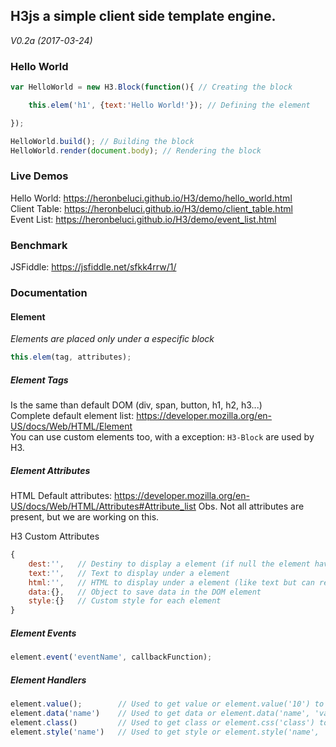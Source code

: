 ## H3js a simple client side template engine.
_V0.2a (2017-03-24)_<br>
### Hello World

```js
var HelloWorld = new H3.Block(function(){ // Creating the block

	this.elem('h1', {text:'Hello World!'}); // Defining the element

});

HelloWorld.build(); // Building the block
HelloWorld.render(document.body); // Rendering the block
```
### Live Demos

Hello World: https://heronbeluci.github.io/H3/demo/hello_world.html<br>
Client Table: https://heronbeluci.github.io/H3/demo/client_table.html<br>
Event List: https://heronbeluci.github.io/H3/demo/event_list.html

### Benchmark
JSFiddle: https://jsfiddle.net/sfkk4rrw/1/

### Documentation

#### Element
*Elements are placed only under a especific block*
```js
this.elem(tag, attributes);
```
##### Element Tags
Is the same than default DOM (div, span, button, h1, h2, h3...)<br>
Complete default element list: https://developer.mozilla.org/en-US/docs/Web/HTML/Element<br>
You can use custom elements too, with a exception: `H3-Block` are used by H3.

##### Element Attributes

HTML Default attributes: https://developer.mozilla.org/en-US/docs/Web/HTML/Attributes#Attribute_list
Obs. Not all attributes are present, but we are working on this.

H3 Custom Attributes
```js
{
	dest:'',   // Destiny to display a element (if null the element have the block with destiny)
	text:'',   // Text to display under a element
	html:'',   // HTML to display under a element (like text but can render html syntaxes)
	data:{},   // Object to save data in the DOM element
	style:{}   // Custom style for each element
}
```


##### Element Events
```js
element.event('eventName', callbackFunction);
```

##### Element Handlers
```js
element.value();        // Used to get value or element.value('10') to set value
element.data('name')    // Used to get data or element.data('name', 'value') to set data
element.class()         // Used to get class or element.css('class') to rewrite the class
element.style('name')   // Used to get style or element.style('name', 'value') to change the style
```

